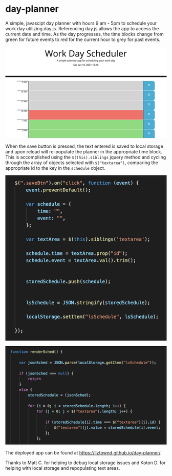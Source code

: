 # day-planner

A simple, javascipt day planner with hours 9 am - 5pm to schedule your work day utilizing day.js. Referencing day.js allows the app to access the current date and time. As the day progresses, the time blocks change from green for future events to red for the current hour to grey for past events. 

![color blocks](images/colorBlocks.png)

When the save button is pressed, the text entered is saved to local storage and upon reload will re-populate the planner in the appropriate time block. This is accomplished using the `$(this).siblings` jquery method and cycling through the array of objects selected with `$("textarea")`, comparing the appropriate id to the key in the `schedule` object.

![on click function](images/onClickFunc.png)

![repopulate function](images/repopulateFunc.png)

The deployed app can be found at <a href = "https://liztownd.github.io/day-planner/">https://liztownd.github.io/day-planner/</a>.

Thanks to Matt C. for helping to debug local storage issues and Koton D. for helping with local storage and repopulating text areas.